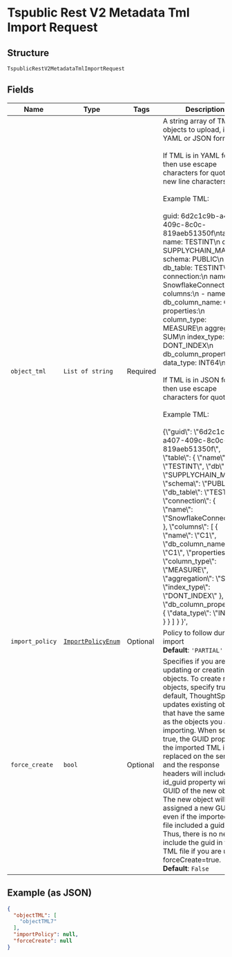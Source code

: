 
# Tspublic Rest V2 Metadata Tml Import Request

## Structure

`TspublicRestV2MetadataTmlImportRequest`

## Fields

| Name | Type | Tags | Description |
|  --- | --- | --- | --- |
| `object_tml` | `List of string` | Required | A string array of TML objects to upload, in YAML or JSON format.<br><br>If TML is in YAML format, then use escape characters for quotes and new line characters.<br><br>Example TML:<br><br>guid: 6d2c1c9b-a407-409c-8c0c-819aeb51350f\ntable:\n  name: TESTINT\n  db: SUPPLYCHAIN_MAIN\n  schema: PUBLIC\n  db_table: TESTINT\n  connection:\n    name: SnowflakeConnection\n  columns:\n  - name: C1\n    db_column_name: C1\n    properties:\n      column_type: MEASURE\n      aggregation: SUM\n      index_type: DONT_INDEX\n    db_column_properties:\n      data_type: INT64\n<br><br>If TML is in JSON format, then use escape characters for quotes.<br><br>Example TML:<br><br>{\\"guid\\": \\"6d2c1c9b-a407-409c-8c0c-819aeb51350f\\", \\"table\\": {     \\"name\\": \\"TESTINT\\", \\"db\\": \\"SUPPLYCHAIN_MAIN\\", \\"schema\\": \\"PUBLIC\\", \\"db_table\\": \\"TESTINT\\",     \\"connection\\": { \\"name\\": \\"SnowflakeConnection\\" }, \\"columns\\": [ { \\"name\\": \\"C1\\", \\"db_column_name\\": \\"C1\\", \\"properties\\": { \\"column_type\\": \\"MEASURE\\", \\"aggregation\\": \\"SUM\\", \\"index_type\\": \\"DONT_INDEX\\" }, \\"db_column_properties\\": { \\"data_type\\": \\"INT64\\" } } ] } }', |
| `import_policy` | [`ImportPolicyEnum`](../../doc/models/import-policy-enum.md) | Optional | Policy to follow during import<br>**Default**: `'PARTIAL'` |
| `force_create` | `bool` | Optional | Specifies if you are updating or creating objects. To create new objects, specify true. By default, ThoughtSpot updates existing objects that have the same GUID as the objects you are importing. When set to true, the GUID property in the imported TML is replaced on the server, and the response headers will include the id_guid property with the GUID of the new object. The new object will be assigned a new GUID, even if the imported TML file included a guid value. Thus, there is no need to include the guid in the TML file if you are using forceCreate=true.<br>**Default**: `False` |

## Example (as JSON)

```json
{
  "objectTML": [
    "objectTML7"
  ],
  "importPolicy": null,
  "forceCreate": null
}
```

